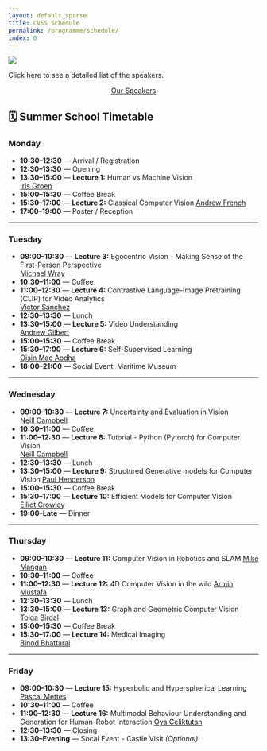 ```yaml
---
layout: default_sparse
title: CVSS Schedule
permalink: /programme/schedule/
index: 0
---
```


<img src="{{ site.baseurl }}/assets/images/timetable.png" class="img-fluid" style="max-width: 100%;">

Click here to see a detailed list of the speakers. <p style="text-align: center;"><a class="btn btn-primary" role="button" href="{{site.baseurl}}{% link speakers.md %}/#keynote-01">Our Speakers</a></p>

## 🗓️ Summer School Timetable

### Monday

- **10:30–12:30** — Arrival / Registration
- **12:30–13:30** — Opening  
- **13:30–15:00** — **Lecture 1:** Human vs Machine Vision  
  [Iris Groen](https://cvss.bmva.org/speakers/#keynote-01)  
- **15:00–15:30** — Coffee Break  
- **15:30–17:00** — **Lecture 2:** Classical Computer Vision 
  [Andrew French](https://cvss.bmva.org/speakers/#keynote-02)  
- **17:00–19:00** — Poster / Reception

---

### Tuesday

- **09:00–10:30** — **Lecture 3:** Egocentric Vision - Making Sense of the First-Person Perspective  
  [Michael Wray](https://cvss.bmva.org/speakers/#keynote-03)  
- **10:30–11:00** — Coffee  
- **11:00–12:30** — **Lecture 4:** Contrastive Language-Image Pretraining (CLIP) for Video Analytics  
  [Victor Sanchez](https://cvss.bmva.org/speakers/#keynote-04)  
- **12:30–13:30** — Lunch  
- **13:30–15:00** — **Lecture 5:** Video Understanding  
  [Andrew Gilbert](https://cvss.bmva.org/speakers/#keynote-05)  
- **15:00–15:30** — Coffee Break  
- **15:30–17:00** — **Lecture 6:** Self-Supervised Learning  
  [Oisin Mac Aodha](https://cvss.bmva.org/speakers/#keynote-06)  
- **18:00–21:00** — Social Event: Maritime Museum

---

### Wednesday

- **09:00–10:30** — **Lecture 7:** Uncertainty and Evaluation in Vision  
  [Neill Campbell](https://cvss.bmva.org/speakers/#keynote-07)  
- **10:30–11:00** — Coffee  
- **11:00–12:30** — **Lecture 8:** Tutorial - Python (Pytorch) for Computer Vision  
  [Neill Campbell](https://cvss.bmva.org/speakers/#keynote-07)  
- **12:30–13:30** — Lunch  
- **13:30–15:00** — **Lecture 9:** Structured Generative models for Computer Vision
  [Paul Henderson](https://cvss.bmva.org/speakers/#keynote-09)  
- **15:00–15:30** — Coffee Break  
- **15:30–17:00** — **Lecture 10:** Efficient Models for Computer Vision  
  [Elliot Crowley](https://cvss.bmva.org/speakers/#keynote-10)  
- **19:00–Late** — Dinner

---

### Thursday

- **09:00–10:30** — **Lecture 11:** Computer Vision in Robotics and SLAM 
  [Mike Mangan](https://cvss.bmva.org/speakers/#keynote-11)  
- **10:30–11:00** — Coffee  
- **11:00–12:30** — **Lecture 12:** 4D Computer Vision in the wild
  [Armin Mustafa](https://cvss.bmva.org/speakers/#keynote-12)  
- **12:30–13:30** — Lunch  
- **13:30–15:00** — **Lecture 13:** Graph and Geometric Computer Vision
  [Tolga Birdal](https://cvss.bmva.org/speakers/#keynote-13)  
- **15:00–15:30** — Coffee Break  
- **15:30–17:00** — **Lecture 14:** Medical Imaging  
  [Binod Bhattarai](https://cvss.bmva.org/speakers/#keynote-14)

---

### Friday

- **09:00–10:30** — **Lecture 15:** Hyperbolic and Hyperspherical Learning  
  [Pascal Mettes](https://cvss.bmva.org/speakers/#keynote-15)  
- **10:30–11:00** — Coffee  
- **11:00–12:30** — **Lecture 16:** Multimodal Behaviour Understanding and Generation for Human-Robot Interaction
  [Oya Celiktutan](https://cvss.bmva.org/speakers/#keynote-16)  
- **12:30–13:30** — Closing  
- **13:30–Evening** — Socal Event - Castle Visit *(Optional)*

<!--  -->
